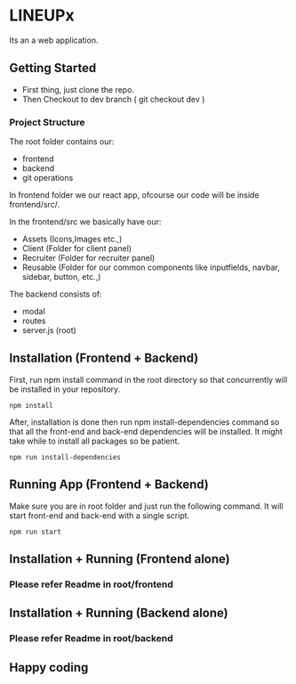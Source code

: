 # LINEUPx

Its an a web application.

## Getting Started
-   First thing, just clone the repo.
-   Then Checkout to dev branch ( git checkout dev )

### Project Structure

The root folder contains our:

-   frontend
-   backend
-   git operations

In frontend folder we our react app, ofcourse our code will be inside frontend/src/.

In the frontend/src we basically have our:

-   Assets (Icons,Images etc.,)
-   Client (Folder for client panel)
-   Recruiter (Folder for recruiter panel)
-   Reusable (Folder for our common components like inputfields, navbar, sidebar, button, etc.,)

The backend consists of:

-   modal
-   routes
-   server.js (root)

## Installation (Frontend + Backend)

First, run npm install command in the root directory so that concurrently will be installed in your repository.

```
npm install
```

After, installation is done then run npm install-dependencies command so that all the front-end and back-end dependencies will be installed. It might take while to install all packages so be patient.

```
npm run install-dependencies
```

## Running App (Frontend + Backend)

Make sure you are in root folder and just run the following command. It will start front-end and back-end with a single script.

```
npm run start
```

## Installation + Running (Frontend alone)

### Please refer Readme in root/frontend

## Installation + Running (Backend alone)

### Please refer Readme in root/backend

## Happy coding
